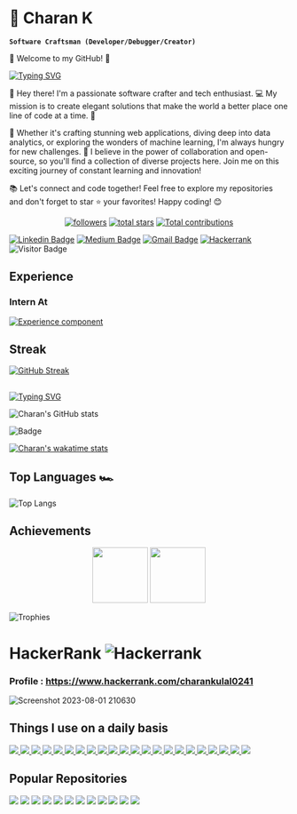 # 	🔱 Charan K
**`Software Craftsman (Developer/Debugger/Creator)`**

🌟 Welcome to my GitHub! 🌟

[![Typing SVG](https://readme-typing-svg.demolab.com?font=Consolas&duration=1000&pause=500&color=F7291D&background=234C1300&width=435&lines=Hey%2C+I+Am+Charan+K;Welcome+to+My+GITHUB+%E2%98%A2%EF%B8%8F)](https://git.io/typing-svg)

👋 Hey there! I'm  a passionate software crafter and tech enthusiast. 💻 My mission is to create elegant solutions that make the world a better place one line of code at a time. 🚀

🎨 Whether it's crafting stunning web applications, diving deep into data analytics, or exploring the wonders of machine learning, I'm always hungry for new challenges. 🌌 I believe in the power of collaboration and open-source, so you'll find a collection of diverse projects here. Join me on this exciting journey of constant learning and innovation!

📚 Let's connect and code together! Feel free to explore my repositories and don't forget to star ⭐️ your favorites! Happy coding! 😊


   <p align="center">
      <a href="https://github.com/charankulal?tab=followers">
         <img alt="followers" title="Follow me on Github" src="https://custom-icon-badges.demolab.com/github/followers/charankulal?style=for-the-badge&color=236ad3&labelColor=1155ba&logo=person-add&label=Follow&logoColor=white"/></a>
      <a href="https://github.com/charankulal?tab=repositories&sort=stargazers">
         <img alt="total stars" title="Total stars on GitHub" src="https://custom-icon-badges.demolab.com/github/stars/charankulal?style=for-the-badge&color=55960c&labelColor=488207&logo=star"/></a>
         <a href="https://github.com/charankulal?tab=repositories&sort=stargazers">
         <img alt="Total contributions" title="Total Contribution" src="https://custom-icon-badges.demolab.com/badge/dynamic/json?style=for-the-badge&logo=graph&logoColor=fff&color=blue&label=Total%20Contributions&query=%24.totalContributions&url=https%3A%2F%2Fstreak-stats.demolab.com%2F%3Fuser%3DCharankulal%26type%3Djson"/>
         </a>
</p>     
<p align="center">

   [![Linkedin Badge](https://img.shields.io/badge/-charankulal-blue?style=flat-square&logo=Linkedin&logoColor=white&link=https://www.linkedin.com/in/)](https://www.linkedin.com/in/charan-kulal/)
[![Medium Badge](https://img.shields.io/badge/-charan-03a57a?style=flat-square&labelColor=000000&logo=Medium&link=https:https://medium.com/@geekycherryin)](https://medium.com/@geekycherryin)
[![Gmail Badge](https://img.shields.io/badge/-charan.kulal.02@gmail.com-c14438?style=flat-square&logo=Gmail&logoColor=white&link=mailto:charan.kulal.02@gmail.com)](mailto:charan.kulal.02@gmail.com)
[![Hackerrank](https://img.shields.io/badge/-charan-2EC866?style=flat-square&logo=HackerRank&logoColor=white&link=https://www.hackerrank.com/charankulal0241/)](https://www.hackerrank.com/charankulal0241)
![Visitor Badge](https://visitor-badge.laobi.icu/badge?page_id=charankulal.charankulal)
</p>



## Experience
### Intern At
[![Experience component](https://readme-components.vercel.app/api?component=experience&company=persistent)](https://github.com/harish-sethuraman/readme-components)



## Streak




   [![GitHub Streak](https://streak-stats.demolab.com/?user=charankulal&theme=highcontrast)](https://git.io/streak-stats)

##

[![Typing SVG](https://readme-typing-svg.demolab.com?font=Algerian&duration=500&pause=700&color=ffffff&background=234C1300&width=435&lines=My+Github+Stats+📈)](https://git.io/typing-svg)


               
   ![Charan's GitHub stats](https://github-readme-stats-git-masterrstaa-rickstaa.vercel.app/api?username=charankulal&theme=zenburn)

   ![Badge](https://github-profile-summary-cards.vercel.app/api/cards/profile-details?username=charankulal&theme=nord_dark)

   [![Charan's wakatime stats](https://github-readme-stats.vercel.app/api/wakatime?username=charankulal)](https://github.com/charankulal/github-readme-stats)








## Top Languages 🏎️

![Top Langs](https://github-readme-stats.vercel.app/api/top-langs/?username=charankulal&hide_progress=false)

## Achievements
<p align="center">
<img src="https://github.com/charankulal/charankulal/assets/78293787/a85fb58e-425d-4da7-8d9e-7296e68c5a7c" width="100px"/>
<img src="https://github.com/charankulal/charankulal/assets/78293787/cce5be39-04f6-4c2e-9d11-50a696007610" width="100px"/>
</p>

![Trophies](https://github-profile-trophy.vercel.app/?username=charankulal)




# HackerRank ![Hackerrank](https://img.shields.io/badge/-Hackerrank-2EC866?style=for-the-badge&logo=HackerRank&logoColor=white) 
### Profile : https://www.hackerrank.com/charankulal0241

![Screenshot 2023-08-01 210630](https://github.com/charankulal/charankulal/assets/78293787/c597f6d0-d5aa-49fc-bbf3-1655cebcc29d)





## Things I use on a daily basis</summary>


<p align="left">  
<a href="https://github.com/charankulal/readme-components">
 <img  src="https://readme-components.vercel.app/api?component=logo&fill=black&logo=java&svgfill=659b60">
</a>
<a href="https://github.com/charankulal/readme-components">
 <img  src="https://readme-components.vercel.app/api?component=logo&fill=black&logo=react&animation=spin&svgfill=15d8fe">  
 </a>
   <a href="https://github.com/charankulal/readme-components">
<img  src="https://readme-components.vercel.app/api?component=logo&fill=black&logo=javascript&svgfill=2d79c7">
</a>
  <a href="https://github.com/charankulal/readme-components">
<img  src="https://readme-components.vercel.app/api?component=logo&fill=black&logo=spring&svgfill=8ed5fa">
</a>
 <a href="https://github.com/charankulal/readme-components">
 <img  src="https://readme-components.vercel.app/api?component=logo&fill=black&logo=node.js&svgfill=659b60">
</a>
<a href="https://github.com/charankulal/readme-components">
 <img  src="https://readme-components.vercel.app/api?component=logo&fill=black&logo=express.js&animation=spin&svgfill=15d8fe">  

 </a>
 <a href="https://github.com/charankulal/readme-components">
 <img  src="https://readme-components.vercel.app/api?component=logo&fill=black&logo=css3&animation=spin&svgfill=15d8fe">  
 </a>
 <a href="https://github.com/charankulal/readme-components">
 <img  src="https://readme-components.vercel.app/api?component=logo&fill=black&logo=html5&animation=spin&svgfill=15d8fe">  
 </a>
<a href="https://github.com/charankulal/readme-components">
<img  src="https://readme-components.vercel.app/api?component=logo&fill=black&logo=c&svgfill=2d79c7">
</a>
  <a href="https://github.com/charankulal/readme-components">
<img  src="https://readme-components.vercel.app/api?component=logo&fill=black&logo=cplusplus&svgfill=8ed5fa">
</a>
<a href="https://github.com/charankulal/readme-components">
 <img  src="https://readme-components.vercel.app/api?component=logo&fill=black&logo=python&svgfill=659b60">
</a>
<a href="https://github.com/charankulal/readme-components">
 <img  src="https://readme-components.vercel.app/api?component=logo&fill=black&logo=mysql&svgfill=659b60">
</a>

 <a href="https://github.com/charankulal/readme-components">
 <img  src="https://readme-components.vercel.app/api?component=logo&fill=black&logo=hackerrank&svgfill=659b60">
</a>
<a href="https://github.com/charankulal/readme-components">
 <img  src="https://readme-components.vercel.app/api?component=logo&fill=black&logo=stackoverflow&svgfill=659b60">
</a>

<a href="https://github.com/charankulal/readme-components">
 <img  src="https://readme-components.vercel.app/api?component=logo&fill=black&logo=androidstudio&svgfill=659b60">
</a>
<a href="https://github.com/charankulal/readme-components">
 <img  src="https://readme-components.vercel.app/api?component=logo&fill=black&logo=visualstudiocode&svgfill=659b60">
</a>
<a href="https://github.com/charankulal/readme-components">
 <img  src="https://readme-components.vercel.app/api?component=logo&fill=black&logo=github&svgfill=659b60">
</a>
<a href="https://github.com/charankulal/readme-components">
 <img  src="https://readme-components.vercel.app/api?component=logo&fill=black&logo=linux&svgfill=659b60">
</a>
<a href="https://github.com/charankulal/readme-components">
 <img  src="https://readme-components.vercel.app/api?component=logo&fill=black&logo=git&svgfill=659b60">
</a>
<a href="https://github.com/charankulal/readme-components">
 <img  src="https://readme-components.vercel.app/api?component=logo&fill=black&logo=django&svgfill=659b60">
</a>
<a href="https://github.com/charankulal/readme-components">
 <img  src="https://readme-components.vercel.app/api?component=logo&fill=black&logo=flask&svgfill=659b60">
</a>
<a href="https://github.com/charankulal/readme-components">
 <img  src="https://readme-components.vercel.app/api?component=logo&fill=black&logo=jinja&svgfill=659b60">
</a>
 
</p>

## Popular Repositories

<p>
<a href="https://github.com/charankulal/HackerRank-Solutions">
 <img  src="https://github-readme-stats.vercel.app/api/pin/?username=charankulal&repo=HackerRank-Solutions"></a>

 <a href="https://github.com/charankulal/Newszy-News-at-your-finger-tips">
 <img  src="https://github-readme-stats.vercel.app/api/pin/?username=charankulal&repo=Newszy-News-at-your-finger-tips"></a>
  <a href="https://github.com/charankulal/Hotel-Management-System-using-Java-swings">
 <img  src="https://github-readme-stats.vercel.app/api/pin/?username=charankulal&repo=Hotel-Management-System-using-Java-swings"></a>

  <a href="https://github.com/charankulal/ATM-Simulation-System-using-java-swings">
 <img  src="https://github-readme-stats.vercel.app/api/pin/?username=charankulal&repo=ATM-Simulation-System-using-java-swings"></a>

  <a href="https://github.com/charankulal/BinaryTreeOperation-CG">
 <img  src="https://github-readme-stats.vercel.app/api/pin/?username=charankulal&repo=BinaryTreeOperation-CG"></a>

  <a href="https://github.com/charankulal/UltraPlayer">
 <img  src="https://github-readme-stats.vercel.app/api/pin/?username=charankulal&repo=UltraPlayer"></a>

  <a href="https://github.com/charankulal/Travel-Management-System">
 <img  src="https://github-readme-stats.vercel.app/api/pin/?username=charankulal&repo=Travel-Management-System"></a>

  <a href="https://github.com/charankulal/Image-Format-Converter-using-Flask">
 <img  src="https://github-readme-stats.vercel.app/api/pin/?username=charankulal&repo=Image-Format-Converter-using-Flask"></a>

  <a href="https://github.com/charankulal/News-Aggregator-using-Django">
 <img  src="https://github-readme-stats.vercel.app/api/pin/?username=charankulal&repo=News-Aggregator-using-Django"></a>

  <a href="https://github.com/charankulal/Dance-Academy-Website">
 <img  src="https://github-readme-stats.vercel.app/api/pin/?username=charankulal&repo=Dance-Academy-Website"></a>

  <a href="https://github.com/charankulal/Covid-19-cases-visualizer-on-worldmap">
 <img  src="https://github-readme-stats.vercel.app/api/pin/?username=charankulal&repo=Covid-19-cases-visualizer-on-worldmap"></a>

  <a href="https://github.com/charankulal/Courier-Management-System-using-PHP-and-SQL">
 <img  src="https://github-readme-stats.vercel.app/api/pin/?username=charankulal&repo=Courier-Management-System-using-PHP-and-SQL"></a>


</p>


